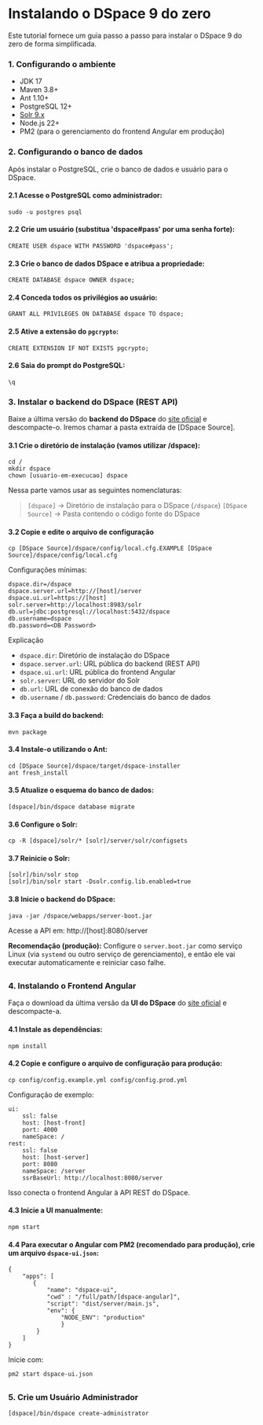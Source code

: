 # Instalando o DSpace 9 do zero

Este tutorial fornece um guia passo a passo para instalar o DSpace 9 do zero de forma simplificada.
### 1. Configurando o ambiente
- JDK 17
- Maven 3.8+
- Ant 1.10+
- PostgreSQL 12+
- [Solr 9.x](https://solr.apache.org/guide/solr/latest/deployment-guide/installing-solr.html)
- Node.js 22+
- PM2 (para o gerenciamento do frontend Angular em produção)



### 2. Configurando o banco de dados
Após instalar o PostgreSQL, crie o banco de dados e usuário para o DSpace.

 #### 2.1 Acesse o PostgreSQL como administrador:

    sudo -u postgres psql


#### 2.2 Crie um usuário (substitua 'dspace#pass' por uma senha forte):

    CREATE USER dspace WITH PASSWORD 'dspace#pass';

#### 2.3 Crie o banco de dados DSpace e atribua a propriedade:

    CREATE DATABASE dspace OWNER dspace;

#### 2.4 Conceda todos os privilégios ao usuário:

    GRANT ALL PRIVILEGES ON DATABASE dspace TO dspace;

#### 2.5 Ative a extensão do `pgcrypto`:

    CREATE EXTENSION IF NOT EXISTS pgcrypto;

#### 2.6 Saia do prompt do PostgreSQL:

    \q


### 3. Instalar o backend do DSpace (REST API)
Baixe a última versão do **backend do DSpace** do [site oficial](https://dspace.org/download/) e descompacte-o. Iremos chamar a pasta extraída de [DSpace Source].

#### 3.1 Crie o diretório de instalação (vamos utilizar /dspace):

    cd /
    mkdir dspace
    chown [usuario-em-execucao] dspace

Nessa parte vamos usar as seguintes nomenclaturas:
> `[dspace]` → Diretório de instalação para o DSpace (`/dspace`)
> `[DSpace Source]` → Pasta contendo o código fonte do DSpace

#### 3.2 Copie e edite o arquivo de configuração

    cp [DSpace Source]/dspace/config/local.cfg.EXAMPLE [DSpace Source]/dspace/config/local.cfg

Configurações mínimas:

    dspace.dir=/dspace
    dspace.server.url=http://[host]/server
    dspace.ui.url=https://[host]
    solr.server=http://localhost:8983/solr
    db.url=jdbc:postgresql://localhost:5432/dspace
    db.username=dspace
    db.password=<DB Password>

Explicação

 - `dspace.dir`: Diretório de instalação do DSpace
 - `dspace.server.url`: URL pública do backend (REST API)
 - `dspace.ui.url`: URL pública do frontend Angular
 - `solr.server`: URL do servidor do Solr
 - `db.url`: URL de conexão do banco de dados
 - `db.username` / `db.password`: Credenciais do banco de dados

#### 3.3 Faça a build do backend:

    mvn package

#### 3.4 Instale-o utilizando o Ant:

    cd [DSpace Source]/dspace/target/dspace-installer
    ant fresh_install

#### 3.5 Atualize o esquema do banco de dados:

    [dspace]/bin/dspace database migrate

#### 3.6 Configure o Solr:

    cp -R [dspace]/solr/* [solr]/server/solr/configsets

#### 3.7 Reinicie o Solr:

    [solr]/bin/solr stop
    [solr]/bin/solr start -Dsolr.config.lib.enabled=true

#### 3.8 Inicie o backend do DSpace:

    java -jar /dspace/webapps/server-boot.jar

Acesse a API em: http://[host]:8080/server

**Recomendação (produção):** Configure o `server.boot.jar` como serviço Linux (via `systemd` ou outro serviço de gerenciamento), e então ele vai executar   automaticamente e reiniciar caso falhe.

##


### 4. Instalando o Frontend Angular
Faça o download da última versão da **UI do DSpace** do [site oficial](https://dspace.org/download/) e descompacte-a.

#### 4.1 Instale as dependências:

    npm install

#### 4.2 Copie e configure o arquivo de configuração para produção:

    cp config/config.example.yml config/config.prod.yml

Configuração de exemplo:

    ui:
	    ssl: false
	    host: [host-front]
	    port: 4000
	    nameSpace: /
	rest:
		ssl: false
		host: [host-server]
		port: 8080
		nameSpace: /server
		ssrBaseUrl: http://localhost:8080/server

Isso conecta o frontend Angular à API REST do DSpace.

#### 4.3 Inicie a UI manualmente:

    npm start

#### 4.4 Para executar o Angular com PM2 (recomendado para produção), crie um arquivo `dspace-ui.json`:

    {
	    "apps": [
		   {
			   "name": "dspace-ui",
			   "cwd" : "/full/path/[dspace-angular]",
			   "script": "dist/server/main.js",
			   "env": {
				   "NODE_ENV": "production"
				   }
			}
		]
	}

Inicie com:

    pm2 start dspace-ui.json

##

### 5. Crie um Usuário Administrador

    [dspace]/bin/dspace create-administrator

